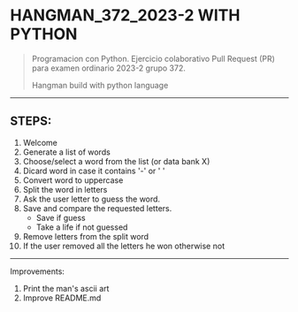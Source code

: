 # HANGMAN_372_2023-2 WITH PYTHON

> Programacion con Python. Ejercicio colaborativo Pull Request (PR) para examen ordinario 2023-2 grupo 372.
>
> Hangman build with python language

---
## STEPS:
1. Welcome
2. Generate a list of words
3. Choose/select a word from the list (or data bank X)
4. Dicard word in case it contains '-' or ' '
5. Convert word to uppercase
6. Split the word in letters
7. Ask the user letter to guess the word.
8. Save and compare the requested letters.
   - Save if guess
   - Take a life if not guessed
9.  Remove letters from the split word
10. If the user removed all the letters he won otherwise not
---
Improvements:

1.  Print the man's ascii art
2.  Improve README.md
